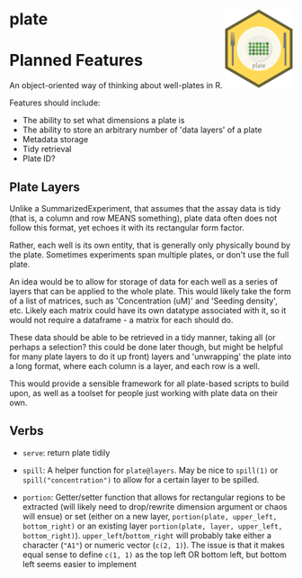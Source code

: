 # plate <img src='./plate.png' align="right" height="139" />

# Planned Features

An object-oriented way of thinking about well-plates in R. 

Features should include:
- The ability to set what dimensions a plate is
- The ability to store an arbitrary number of 'data layers' of a plate
- Metadata storage
- Tidy retrieval
- Plate ID?

## Plate Layers

Unlike a SummarizedExperiment, that assumes that the assay data is tidy (that is, a column and row MEANS something), plate data often does not follow this format, yet echoes it with its rectangular form factor. 

Rather, each well is its own entity, that is generally only physically bound by the plate. Sometimes experiments span multiple plates, or don't use the full plate.

An idea would be to allow for storage of data for each well as a series of layers that can be applied to the whole plate. This would likely take the form of a list of matrices, such as 'Concentration (uM)' and 'Seeding density', etc. Likely each matrix could have its own datatype associated with it, so it would not require a dataframe - a matrix for each should do.

These data should be able to be retrieved in a tidy manner, taking all (or perhaps a selection? this could be done later though, but might be helpful for many plate layers to do it up front) layers and 'unwrapping' the plate into a long format, where each column is a layer, and each row is a well.

This would provide a sensible framework for all plate-based scripts to build upon, as well as a toolset for people just working with plate data on their own.

## Verbs

* `serve`: return plate tidily

* `spill`: A helper function for `plate@layers`. May be nice to `spill(1)` or `spill("concentration")` to allow for a certain layer to be spilled.

* `portion`: Getter/setter function that allows for rectangular regions to be extracted (will likely need to drop/rewrite dimension argument or chaos will ensue) or set (either on a new layer, `portion(plate, upper_left, bottom_right)` or an existing layer `portion(plate, layer, upper_left, bottom_right)`). `upper_left`/`bottom_right` will probably take either a character (`"A1"`) or numeric vector (`c(2, 1)`). The issue is that it makes equal sense to define `c(1, 1)` as the top left OR bottom left, but bottom left seems easier to implement
